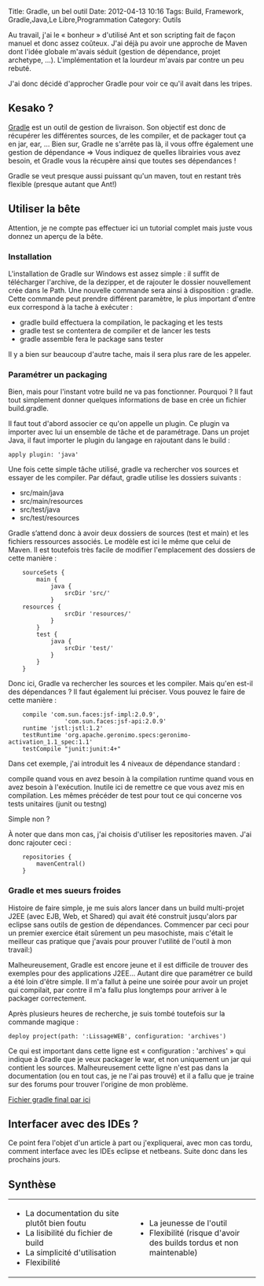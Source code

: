 Title: Gradle, un bel outil
Date: 2012-04-13 10:16
Tags:  Build, Framework, Gradle,Java,Le Libre,Programmation
Category: Outils

Au travail, j'ai le « bonheur » d'utilisé Ant et son scripting fait de
façon manuel et donc assez coûteux. J'ai déjà pu avoir une approche de Maven
dont l'idée globale m'avais séduit (gestion de dépendance, projet archetype,
…). L'implémentation et la lourdeur m'avais par contre un peu rebuté.

J'ai donc décidé d'approcher Gradle pour voir ce qu'il avait dans les tripes.

<h2>Kesako ?</h2>

 [Gradle](http://www.gradle.org) est un outil de gestion de livraison. Son
objectif est donc de récupérer les différentes sources, de les compiler, et
de packager tout ça en jar, ear, … Bien sur, Gradle ne s'arrête pas là, il
vous offre également une gestion de dépendance => Vous indiquez de quelles
librairies vous avez besoin, et Gradle vous la récupère ainsi que toutes ses
dépendances !

Gradle se veut presque aussi puissant qu'un maven, tout en restant très
flexible (presque autant que Ant!)

<h2>Utiliser la bête</h2>

Attention, je ne compte pas effectuer ici un tutorial complet mais juste vous
donnez un aperçu de la bête.

<h3>Installation</h3>

L'installation de Gradle sur Windows est assez simple : il suffit de
télécharger l'archive, de la dezipper, et de rajouter le dossier nouvellement
crée dans le Path. Une nouvelle commande sera ainsi à disposition : gradle.
Cette commande peut prendre différent paramètre, le plus important d'entre eux
correspond à la tache à exécuter :



*    gradle build effectuera la compilation, le packaging et les tests
*    gradle test se contentera de compiler et de lancer les tests
*    gradle assemble fera le package sans tester

Il y a bien sur beaucoup d'autre tache, mais il sera plus rare de les appeler.

<h3>Paramétrer un packaging</h3>

Bien, mais pour l'instant votre build ne va pas fonctionner. Pourquoi ? Il faut
tout simplement donner quelques informations de base en crée un fichier
build.gradle.

Il faut tout d'abord associer ce qu'on appelle un plugin. Ce plugin va importer
avec lui un ensemble de tâche et de paramétrage. Dans un projet Java, il faut
importer le plugin du langage en rajoutant dans le build :

    
    apply plugin: 'java'
    
Une fois cette simple tâche utilisé, gradle va rechercher vos sources et
essayer de les compiler. Par défaut, gradle utilise les dossiers suivants :



*    src/main/java
*    src/main/resources
*    src/test/java
*    src/test/resources

Gradle s’attend donc à avoir deux dossiers de sources (test et main) et les
fichiers ressources associés. Le modèle est ici le même que celui de Maven.
Il est toutefois très facile de modifier l'emplacement des dossiers de cette
manière :

    
        sourceSets {
            main {
                java {
                    srcDir 'src/'
                }
    	resources {
                    srcDir 'resources/'
                }
            }
            test {
                java {
                    srcDir 'test/'
                }
            }
        }
    
Donc ici, Gradle va rechercher les sources et les compiler. Mais qu'en est-il
des dépendances ? Il faut également lui préciser. Vous pouvez le faire de
cette manière :

    
    	compile 'com.sun.faces:jsf-impl:2.0.9',
                    'com.sun.faces:jsf-api:2.0.9'
    	runtime 'jstl:jstl:1.2'
    	testRuntime 'org.apache.geronimo.specs:geronimo-activation_1.1_spec:1.1'
    	testCompile "junit:junit:4+"
    
Dans cet exemple, j'ai introduit les 4 niveaux de dépendance standard :

compile quand vous en avez besoin à la compilation runtime quand vous en avez
besoin à l'exécution. Inutile ici de remettre ce que vous avez mis en
compilation. Les mêmes précéder de test pour tout ce qui concerne vos tests
unitaires (junit ou testng)

Simple non ?

À noter que dans mon cas, j'ai choisis d'utiliser les repositories maven. J'ai
donc rajouter ceci :

    
        repositories {
            mavenCentral()
        }
    
<h3>Gradle et mes sueurs froides</h3>

Histoire de faire simple, je me suis alors lancer dans un build multi-projet
J2EE (avec EJB, Web, et Shared) qui avait été construit jusqu'alors par
eclipse sans outils de gestion de dépendances. Commencer par ceci pour un
premier exercice était sûrement un peu masochiste, mais c'était le meilleur
cas pratique que j'avais pour prouver l'utilité de l'outil à mon travail:)

Malheureusement, Gradle est encore jeune et il est difficile de trouver des
exemples pour des applications J2EE... Autant dire que paramétrer ce build a
été loin d'être simple. Il m'a fallut à peine une soirée pour avoir un
projet qui compilait, par contre il m'a fallu plus longtemps pour arriver à le
packager correctement.

Après plusieurs heures de recherche, je suis tombé toutefois sur la commande
magique :

    
    deploy project(path: ':LissageWEB', configuration: 'archives')
    
Ce qui est important dans cette ligne est « configuration : 'archives' »
qui indique à Gradle que je veux packager le war, et non uniquement un jar qui
contient les sources. Malheureusement cette ligne n'est pas dans la
documentation (ou en tout cas, je ne l'ai pas trouvé) et il a fallu que je
traine sur des forums pour trouver l'origine de mon problème.

 [Fichier gradle final par
ici](http://armaklan.org/blog/data/documents/gradle_exemple.txt)

<h2>Interfacer avec des IDEs ?</h2>

Ce point fera l'objet d'un article à part ou j'expliquerai, avec mon cas tordu,
comment interface avec les IDEs eclipse et netbeans. Suite donc dans les
prochains jours.


<h2>Synthèse</h2> <table><tr> <td width="50%"> <ul class="plus"> <li>La
documentation du site plutôt bien foutu</li> <li>La lisibilité du fichier de
build</li> <li>La simplicité d'utilisation</li> <li>Flexibilité</li> </ul>
</td> <td width="50%"> <ul class="moins"> <li>La jeunesse de l'outil</li>
<li>Flexibilité (risque d'avoir des builds tordus et non maintenable)</li>
</ul> </td> </tr><tr></tr></table>